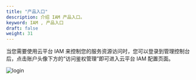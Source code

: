 ```yaml
---
title: "产品入口"
description: 介绍 IAM 产品入口。
keyword: IAM , 产品入口
draft: false
weight: 31
---
```


当您需要使用云平台 IAM 来控制您的服务资源访问时，您可以登录到管理控制台后，点击账户头像下方的“访问鉴权管理”即可进入云平台 IAM 配置页面。

![login](../../_images/login.png)

